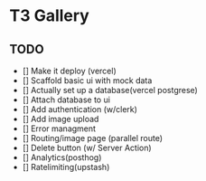 # T3 Gallery
## TODO
- [] Make it deploy (vercel)
- [] Scaffold basic ui with mock data
- [] Actually set up a database(vercel postgrese)
- [] Attach database to ui
- [] Add authentication (w/clerk)
- [] Add image upload
- [] Error managment
- [] Routing/image page (parallel route)
- [] Delete button (w/ Server Action)
- [] Analytics(posthog)
- [] Ratelimiting(upstash)
